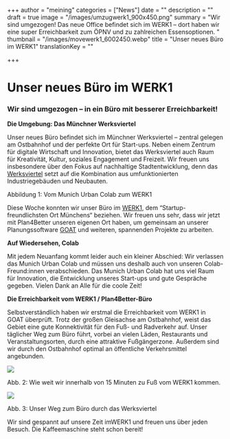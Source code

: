 +++
author = "meining"
categories = ["News"]
date = ""
description = ""
draft = true
image = "/images/umzugwerk1_900x450.png"
summary = "Wir sind umgezogen! Das neue Office befindet sich im WERK1 – dort haben wir eine super Erreichbarkeit zum ÖPNV und zu zahlreichen Essensoptionen. "
thumbnail = "/images/movewerk1_6002450.webp"
title = "Unser neues Büro im WERK1"
translationKey = ""

+++
# Unser neues Büro im WERK1

### Wir sind umgezogen – in ein Büro mit besserer Erreichbarkeit!

**Die Umgebung: Das Münchner Werksviertel**

Unser neues Büro befindet sich im Münchner Werksviertel – zentral gelegen am Ostbahnhof und der perfekte Ort für Start-ups. Neben einem Zentrum für digitale Wirtschaft und Innovation, bietet das Werksviertel auch Raum für Kreativität, Kultur, soziales Engagement und Freizeit. Wir freuen uns insbesondere über den Fokus auf nachhaltige Stadtentwicklung, denn das [Werksviertel](https://werksviertel-mitte.de/ "Werksviertel") setzt auf die Kombination aus umfunktionierten Industriegebäuden und Neubauten.

Abbildung 1: Vom Munich Urban Colab zum WERK1

Diese Woche konnten wir unser Büro im [WERK1](https://www.werk1.com/coworking-muenchen-werk1/ "Werk1"), dem “Startup- freundlichsten Ort Münchens“ beziehen. Wir freuen uns sehr, dass wir jetzt mit Plan4Better unseren eigenen Ort haben, um gemeinsam an unserer Planungssoftware [GOAT](/was-ist-goat/ "GOAT") und weiteren, spannenden Projekte zu arbeiten.

**Auf Wiedersehen, Colab**

Mit jedem Neuanfang kommt leider auch ein kleiner Abschied: Wir verlassen das Munich Urban Colab und müssen uns deshalb auch von unseren Colab-Freund:innen verabschieden. Das Munich Urban Colab hat uns viel Raum für Innovation, die Entwicklung unseres Start-ups und gute Gespräche gegeben. Vielen Dank an Alle für die coole Zeit!

**Die Erreichbarkeit vom WERK1 / Plan4Better-Büro**

Selbstverständlich haben wir erstmal die Erreichbarkeit vom WERK1 in GOAT überprüft. Trotz der großen Gleisachse am Ostbahnhof, weist das Gebiet eine gute Konnektivität für den Fuß- und Radverkehr auf. Unser täglicher Weg zum Büro führt, vorbei an vielen Läden, Restaurants und Veranstaltungsorten, durch eine attraktive Fußgängerzone. Außerdem sind wir durch den Ostbahnhof optimal an öffentliche Verkehrsmittel angebunden.

![](/images/movewerk1_15minmap.webp)

Abb. 2: Wie weit wir innerhalb von 15 Minuten zu Fuß vom WERK1 kommen.

![](/images/movewerk1-fusszone_76851024.webp)

Abb. 3: Unser Weg zum Büro durch das Werksviertel

Wir sind gespannt auf unsere Zeit imWERK1 und freuen uns über jeden Besuch. Die Kaffeemaschine steht schon bereit!